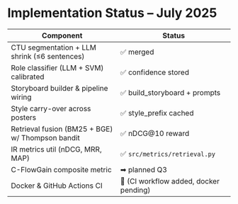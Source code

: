 # Implementation Status – July 2025

| Component | Status |
|-----------|--------|
| CTU segmentation + LLM shrink (≤6 sentences) | ✅ merged |
| Role classifier (LLM + SVM) calibrated | ✅ confidence stored |
| Storyboard builder & pipeline wiring | ✅ build_storyboard + prompts |
| Style carry-over across posters | ✅ style_prefix cached |
| Retrieval fusion (BM25 + BGE) w/ Thompson bandit | ✅ nDCG@10 reward |
| IR metrics util (nDCG, MRR, MAP) | ✅ `src/metrics/retrieval.py` |
| C-FlowGain composite metric | ➡ planned Q3 |
| Docker & GitHub Actions CI | 🚧 (CI workflow added, docker pending) | 